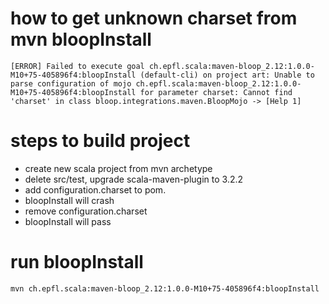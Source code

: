 # how to get unknown charset from mvn bloopInstall


```
[ERROR] Failed to execute goal ch.epfl.scala:maven-bloop_2.12:1.0.0-M10+75-405896f4:bloopInstall (default-cli) on project art: Unable to parse configuration of mojo ch.epfl.scala:maven-bloop_2.12:1.0.0-M10+75-405896f4:bloopInstall for parameter charset: Cannot find 'charset' in class bloop.integrations.maven.BloopMojo -> [Help 1]
```

# steps to build project
* create new scala project from mvn archetype
* delete src/test, upgrade scala-maven-plugin to 3.2.2
* add configuration.charset to pom.
* bloopInstall will crash
* remove configuration.charset
* bloopInstall will pass

# run bloopInstall
```
mvn ch.epfl.scala:maven-bloop_2.12:1.0.0-M10+75-405896f4:bloopInstall 
```